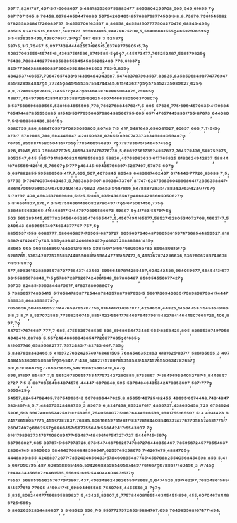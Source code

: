 ⁵⁵⁷′⁷:⁸²⁶¹⁷⁸⁷·⁴⁹⁷′³′⁷'⁵⁰⁶⁸⁶⁵⁷,³′⁴⁴⁴¹⁸³⁵³⁶⁹⁷⁵⁶⁸⁸³⁴⁷⁷,⁸⁶⁵⁵⁸⁰⁴²⁵⁵⁷⁰⁸·⁵⁰⁵·⁵⁴⁵·⁶¹⁶⁵⁵,⁷‽⁶⁸⁷′⁷⁰⁷′⁵⁶⁵·³,⁷⁶⁴⁵⁸·⁶⁹⁷⁸⁴⁶⁵⁰⁴⁴⁷⁶⁸⁸³,⁵⁹⁷⁵⁴²⁶⁰⁴⁰⁵'⁸⁵⁷⁶⁸⁸⁷⁶⁸⁷⁷⁴⁵⁰³′³′⁸·⁸·⁷³⁸⁷⁶·⁷⁹⁶¹⁵⁴⁵⁶⁸²⁶⁷⁸²⁵⁵⁸⁹⁴⁸⁴¹⁷²⁶⁰⁸⁹⁷⁵⁷,⁵′⁴⁵⁵⁹⁷⁰⁶¹⁶³⁵³⁷,⁸·⁸⁶⁶⁵⁸·⁴⁴⁵⁵⁸¹⁵⁰⁷⁷⁷⁷⁵⁰⁸²⁷⁰⁴⁷⁶·⁶⁸⁵⁴³′⁴⁹⁵‽⁸³⁵⁰⁵,⁸²⁴⁷⁵′⁵'⁵:⁶⁸⁵⁹⁷·⁷⁴⁸²⁴⁷³,⁶⁹⁵⁶⁸⁴⁸¹⁵:⁸⁴⁴⁷⁸⁶⁷⁵⁷⁰⁸·⁵·⁵⁶⁴⁰⁶⁶⁶¹⁵⁵⁵‽⁴⁶⁵⁸⁷⁹⁷⁶⁵⁹⁵‽⁵′⁵⁴⁸³⁶³⁵⁹⁴⁹⁵·⁴⁹⁸⁰⁷⁰⁵′⁷:³′⁷‽³,⁵⁶⁷,⁶⁸³,³,⁵²⁵⁸⁷‽⁵⁸⁷'⁵:³′⁷:⁷⁹⁴⁵⁷,⁵·⁸⁹⁷⁷⁴³⁸⁴⁴⁴⁶²⁵⁵⁷'⁸⁶⁵'⁵:⁶³⁷⁶⁸⁷⁷⁶⁸⁰⁵'⁵:⁷‽⁴⁰⁸³⁷⁰⁶³⁵⁵⁵′⁴⁵⁷⁴⁵'⁸·⁴³⁶²⁷⁵⁶¹⁵⁸⁶·⁸⁷⁴⁹⁵⁸⁵'⁵‽⁵‽⁷·⁴⁴⁵⁴⁷³⁴⁷⁷:⁷⁶⁵²⁵²⁴⁸⁷·⁵⁹⁸⁵⁷⁹⁸²⁵‽⁷⁵⁴³⁸·⁷⁰⁸³⁴⁴⁶²⁷⁷⁶⁸⁸⁵⁸³⁸⁵⁵⁶⁴⁵⁴⁵⁸⁵⁶²⁶²⁴⁸³,⁷⁷⁶·⁶¹⁸³⁷‽⁴²⁵′⁷⁷⁵⁴⁴⁹⁸⁸⁸⁴⁶⁰⁸³⁷³⁶⁰⁴⁹⁵²⁴⁸⁴⁵⁶²⁶⁰³,⁷⁶³′⁵:⁸³⁵‽⁴⁶⁴²⁵³⁷'⁴⁶⁵⁵⁷:⁷⁰⁶⁴⁷⁶⁵⁷⁴³³′⁶¹⁴³⁶⁶⁴⁸⁴⁰⁴³⁵⁸⁷·⁵⁴⁷⁴⁸³⁷⁸⁷⁹⁶³⁵⁶⁷·⁸³⁸³⁵:⁸³⁵⁸⁵⁰⁶⁸⁴⁹⁸⁷⁷⁴⁷⁷⁶⁹⁴⁷⁸⁵⁵′⁸²⁸⁹⁸⁴⁸⁴⁷‽⁵·⁷⁷⁷⁴⁵‽⁵⁴⁵′⁵⁵⁵³⁵⁷⁵⁵⁴⁷⁴⁴⁷⁴⁵:⁶¹⁵'⁴³⁶²⁷‽⁵‽⁵⁷⁵³⁵²⁷³⁵⁰⁸⁹⁶²⁷·⁶²⁵‽⁸·⁸·⁷′⁷⁴⁶⁸⁵‽⁶²⁶⁰⁵·⁷'⁴⁵⁵⁷⁷‽⁴⁴⁷‽⁶¹⁴⁶⁴³⁸⁷⁶⁸⁸⁸⁵⁰⁶⁴⁸⁷⁵·⁷⁹⁸⁶⁵‽⁴⁸⁸⁷⁷·⁴⁵⁴⁹⁷⁹⁶⁵⁴²⁸⁹⁴⁸⁷³⁵³⁸⁸⁷²⁵′⁶²⁶²⁵⁴⁶⁰⁷⁴⁴⁶⁶³⁸⁰⁵⁰⁶³⁷⁰⁸⁰⁷‽³′⁵³⁷⁵⁶⁸⁶⁹⁶⁸⁸⁹⁵⁶⁵:⁵³⁸¹⁶⁸⁴⁶⁵⁵⁵⁰⁶·⁷⁷⁸·⁷⁶⁶²⁷⁶⁸⁸⁴⁶⁷⁶³′⁷:⁵,⁸⁰⁵,⁵⁷⁶³⁶·⁷⁷⁵′⁶⁹⁵′⁴⁵⁷⁰⁶³⁵′⁴¹⁷⁰⁶⁸⁴⁷⁶⁵⁴⁷⁴⁴⁸⁷⁸⁵⁵⁵⁵³⁸⁸⁵,⁸¹⁵⁴³′⁵⁹⁷⁷⁶⁹⁵⁰⁶⁵⁷⁶⁸⁶⁴³⁸⁵⁶⁶⁷⁵⁵′⁶⁰⁵'⁶⁵⁷'⁴⁷⁶⁵⁷⁴⁴⁹⁸³⁶¹⁷⁶⁵'⁸⁷⁶⁷³,⁶⁴⁴⁰⁸⁰⁷:⁵′³′⁸⁶⁸³⁶³⁴³⁶·⁸³⁶¹⁵‽⁶³⁸⁰⁷⁹⁵·⁸⁸⁶·⁸⁴⁸⁴⁷⁰⁵⁹⁷⁹⁷⁰⁸⁹⁵⁰⁵⁵⁸⁰⁵·⁸⁰⁷⁴³,⁷′⁵,⁴¹⁷·⁵⁴⁸¹⁶⁴⁵:⁶⁵⁶⁰⁴¹⁵²⁷·⁴⁰⁶⁹⁷,⁶⁰⁶·⁷:⁷'⁵'⁵‽⁸⁷³′⁷,⁵⁷⁸²⁸⁸⁵·⁷⁸⁸·⁵⁸⁴⁴⁴⁵⁸⁴⁷,⁴²⁸¹⁵⁰⁶³⁸·⁸³⁶⁵⁵'⁸⁹⁸⁰⁷⁴⁷³⁷³⁸³⁴⁹⁸⁸⁸⁰⁵⁹⁴⁸⁷‽⁷⁶⁷⁶⁵·⁸⁵⁵⁸⁸⁷⁴⁵⁸⁰⁵⁰⁴³⁵'⁷⁰⁵‽⁷⁷⁸⁵⁴⁶⁶⁹⁵⁶⁸⁹⁷,⁷‽⁷⁷⁸⁷⁸³⁶⁷⁵′⁵⁴⁶⁴⁵⁷⁴⁵⁵‽⁸²⁶·⁴¹⁸⁴⁵·⁶²³,⁷⁵⁸⁶⁶⁷⁷⁰⁷′⁵·⁴⁸⁵⁹⁴³⁸⁷⁴⁷⁶⁷⁷⁶⁷³⁸·⁵:⁶⁸⁶²⁷⁵⁶¹⁷³⁵²⁴⁸⁵⁷⁶³⁷:⁷⁶⁴²⁷⁸⁴²⁶·⁵⁸⁸⁷⁵²⁸⁷⁵·⁸⁰⁵³⁵⁴⁷·⁶⁴⁵,⁵⁸⁵′⁷⁹⁴¹⁸⁹⁴⁰⁸²⁴⁴⁸¹⁸⁵⁵⁸⁸²⁵,⁵⁸⁸³⁶·⁴⁵⁷⁶⁸⁹⁸³⁶³³′⁶¹⁷⁷⁶⁵⁸²⁵,⁶¹⁸²⁶²⁴⁹⁴²⁸³⁷,⁵⁸⁸⁴⁴¹⁸⁷⁸⁵⁵⁶⁵′⁴²⁶¹⁶·⁵·⁷⁶⁶⁰⁷‽⁵′⁷⁷⁷‽⁴⁸⁴⁴⁵′⁶⁹⁴³⁵⁷⁶⁶⁸⁹⁷'⁵²⁸⁷⁴⁰⁷·⁵⁷⁸⁷⁵,⁶⁰⁷‽⁶·⁶³⁷⁸⁸²⁸⁵⁵′⁵⁹⁵⁸⁶⁶⁵⁶³′⁴¹⁷:⁷:⁶⁹⁵·⁵⁰⁷·⁴⁰⁷³⁸⁴⁵,⁸⁹⁵⁴³,⁶⁴⁸³⁶⁶⁷⁴⁶²⁴³⁷,⁶¹⁷⁴⁴⁴³′⁷⁷⁷²⁶·⁸³⁶³³,⁷·⁵:⁶⁷⁷⁵⁵,⁵′⁷⁹⁴⁷⁴⁰⁵⁷⁴⁶⁴³⁴⁸⁷·⁵·⁷⁸⁵³⁸³⁵′⁵⁰⁷′⁸⁵⁶³⁸⁴⁷³⁷⁶⁷,⁸¹⁷⁴⁷'⁶²⁴⁷⁵⁶⁸⁹⁶⁰⁴⁶⁶⁶⁸⁶⁴¹⁷²⁶⁵⁶³⁵⁸⁸⁴⁷'⁸⁸⁴¹⁴⁷⁵⁶⁶⁰⁵⁴⁶⁵³′⁷⁶⁷⁰⁸⁰⁴⁰⁴¹⁴³⁷‽⁸²³,⁷⁵⁴⁵³′⁵‽⁴⁷⁸⁶⁶·⁸⁴⁷⁸⁸⁸⁷²⁸³⁵'⁷⁸⁸³⁴³⁷⁶³′⁴²³′⁷'⁷⁶⁷‽⁵'⁷⁹⁷⁹⁷,⁴⁰⁸·⁴⁵⁶³⁵³⁷⁸⁶⁹⁶⁹⁸·⁵′⁵′⁵:⁵′⁸⁶⁶·⁸³⁵′⁴³⁸⁵⁵⁶⁷‽⁴⁸⁶⁸⁴²⁸⁵⁶⁰⁵⁰⁵⁰⁶²⁷‽⁵'⁸¹⁶⁵⁶¹⁸⁰⁷·⁶⁷⁶·⁷,³′⁵′⁵⁷⁵⁸⁶³⁶¹⁴⁶⁶⁰⁸²⁸⁷⁸⁰⁴⁹⁷'⁷‽⁵′⁶⁷⁵⁰⁶¹⁴⁵⁶·⁷⁷⁵‽⁸³⁸⁴⁸⁵⁵⁶⁸³⁸⁶⁵′⁴¹⁶⁴⁶⁸⁶¹⁷′³′⁴⁴⁷⁹⁷⁰⁸⁹⁵⁵⁸⁶⁶⁷³,⁴⁹⁸⁸⁷,⁵‽⁴¹⁷⁸³′⁵⁴⁷⁹⁷'⁵‽⁵⁰³,⁵⁶⁵³⁸⁹⁴⁴⁵:⁶⁵⁷⁷⁸²⁵⁴⁵⁶⁴⁰⁵²⁸⁹⁴⁷⁶⁵⁶⁵⁴⁴⁷:⁵:⁴⁵⁶⁷⁴⁹⁴¹⁶⁵⁶⁷⁷:⁵⁸⁵²⁷′⁵²⁸⁰⁵³⁴⁰⁷²⁷⁰⁸·⁴⁶⁶³⁷'⁷:⁵²⁴⁰⁶⁴³,⁸⁸⁶⁹⁶⁵⁵⁷⁴⁰⁷⁴⁶⁰⁴³⁷⁷⁷⁵⁷'⁷⁵⁷·⁵‽⁸⁸⁵⁵⁵³⁷'⁵⁵³,⁶⁰⁸⁶⁷⁷⁷·⁵⁸⁶⁶⁶⁵⁸³⁷'⁷⁹⁵⁰⁵'⁶⁸⁷⁶⁷²⁷,⁶⁰⁵⁵⁶⁹⁷³⁴⁰⁴⁸⁷⁹⁶⁰⁵³⁶¹⁵⁹⁷⁴⁷⁶⁶⁸⁵⁴⁴⁸⁵⁹⁵²⁷:⁸¹⁸⁶⁵⁸⁷′⁴⁷⁴²⁴⁶⁷‽⁷⁴⁵:⁶⁵⁵‽⁸⁹⁸⁴⁵²⁴⁶⁶¹⁶⁹⁴⁹⁷‽⁴⁶⁶²⁷²⁵⁸⁸⁸⁵⁸⁸¹⁴¹⁵‽⁸⁸⁶⁴⁵,⁶⁶⁵·⁵⁶⁶¹⁸⁴⁸⁸⁶⁰⁷⁴⁴⁵⁶¹³′⁶¹⁶¹⁵,⁵⁹⁸¹⁵⁰⁷′⁵′⁶⁶⁷‽⁸⁰⁶⁵⁶⁵⁷⁸⁵,⁸⁶⁶⁴⁸⁰⁸¹⁵'⁷‽⁶²⁸¹⁷⁶⁵:⁵⁷⁶³⁴²⁸⁷⁷⁵⁷⁵⁵⁸⁵⁷⁴⁴⁸⁵⁵⁰⁸⁸⁵'⁵⁹⁶⁴⁴⁷⁷⁹⁵'⁵⁷⁴⁷⁷·⁶·⁴⁶⁵⁷⁶⁷⁸⁷⁴²⁸⁶⁶³⁶·⁵³⁶²⁶⁰⁶²⁸³⁷⁴⁸⁶⁷⁸⁷′⁸⁹³′⁸⁸⁷‽⁴⁷⁷·⁸⁹⁸³⁶¹⁵²⁸²⁸⁹⁵⁵⁷⁸⁷²⁷⁷⁶⁸⁴³⁷'⁴³⁴⁶³,⁵⁹⁵⁶⁶⁴⁶⁷⁸¹⁴²⁸⁹⁴⁶⁷:⁶⁰⁴²⁴²⁴²⁸·⁶⁶⁴⁰⁵⁹⁶⁷⁷·⁴⁶⁴⁵⁴¹³′⁶⁷⁷³³′⁵⁵⁸⁶⁵⁶⁷³⁸⁴⁶·⁷'⁵‽⁵⁷⁸⁶⁷²⁸⁷⁶²⁶⁷⁴²⁴⁹⁶¹⁶⁴⁸·⁵⁸⁷⁸⁶⁶⁴⁸⁷,⁸⁵⁶⁹⁵⁴⁵⁵⁶⁶⁷⁷⁴²⁷‽⁵⁶⁷⁰⁵,⁸²⁴⁸⁵'⁵⁹⁶⁹⁸⁴⁴⁸⁷⁹⁶¹⁷·⁴⁷⁸⁹⁷⁸⁸⁰⁶⁸⁸⁰⁷‽⁵,⁷³⁸³⁶⁵⁷⁷⁴⁸⁶⁵⁴¹⁵,⁵′⁷⁰⁵⁸⁴⁷⁸⁹⁸⁷⁷²⁵⁴⁴⁸⁷⁸⁴³⁵⁷⁸⁸⁷⁹⁸⁷⁶⁹³′⁵,⁵⁶⁶¹⁷³⁶⁹⁴⁰⁶³⁵'⁷⁵⁸⁹⁸⁹⁸⁷⁵³⁴¹⁷⁴⁴⁴⁷⁵⁵⁵⁵³⁵·⁸⁶⁸³⁵⁵⁵⁵⁷⁹⁷‽⁷⁰⁵⁵⁶⁹⁶·⁵⁰⁴¹⁶⁴⁶⁵⁵²⁷′⁴⁴⁷⁶⁵⁸⁷⁶⁵⁷⁸⁷⁷⁵⁶·⁸¹⁶⁴⁴¹⁷⁰⁷⁰⁶⁷⁸⁷⁷·⁴²⁵⁴⁶⁵⁸·⁴⁴⁸²⁵·⁵'⁵³⁴⁷⁵³⁷′⁵⁴⁵³⁵'⁶¹⁶⁶³′⁸·³,⁸·⁷,⁸·⁵⁹⁷⁰⁷²⁵⁸⁵·⁷⁷⁵⁶⁸²⁵⁰⁷⁴⁵·⁸⁸⁵'⁴²³′⁵⁵⁶¹⁷⁷⁸⁴⁶⁶⁷⁶⁴⁵⁷⁹⁶¹⁵⁴⁸²⁷⁸⁴¹⁴⁶⁴⁴⁵⁰⁷⁶⁶⁵⁷²⁶·⁴⁰⁶·⁸⁹⁷:⁷‽⁴⁴⁷⁰⁷'⁷⁶⁷⁶⁶⁸⁷,⁷⁷⁷·⁷,⁶⁸⁵:⁴⁷⁵⁵⁶³⁵⁷⁶⁸⁵⁸⁵,⁶³⁸·⁸⁹⁶⁸⁶⁵⁴⁴⁷³⁴⁸⁵′⁵⁶⁵′⁸²⁵⁸⁴²⁵:⁸⁰⁵,⁸²⁸⁹⁵³⁸⁷⁴⁹⁷⁰⁵⁸⁴⁹⁴³⁴¹⁶·⁶⁸⁷⁶³,⁵·⁵⁵⁷²⁴⁸⁴⁶⁶⁶⁶³⁴³⁶⁵⁴⁷⁷²⁶⁸⁷⁷⁶³⁵‽⁶¹⁶³⁵‽⁸¹⁵⁰⁵⁷⁷⁴⁶·⁶⁵⁸⁹⁵⁶⁸²⁷⁷⁷:⁷⁵⁷²⁴⁸³′⁷'⁸²⁷⁴³′⁶⁶⁷:⁷³⁵‽⁵:⁸³⁸⁷⁸⁹⁸³⁴³⁴⁶⁵·⁵,⁴¹⁶⁹⁷²⁷⁶⁶²⁴²⁵⁷⁴⁰⁷⁴⁸⁴⁸¹⁵⁰⁵,⁷⁶⁸⁴⁵⁴⁶³⁵²⁸⁶³,⁴¹⁸¹⁶²⁵′⁸⁹⁷′⁷,⁵⁸⁶¹⁶⁵⁶⁵⁵·³,⁴⁰⁷⁴⁶⁸⁴⁵⁵³⁶⁰⁶⁹⁵⁸⁶⁵⁸¹⁷‽⁵‽⁵⁴⁷:⁷'⁴³⁸·⁵⁴⁸²⁷'⁵⁷⁸⁰⁷⁸⁵³⁵⁸⁵⁸³′⁴³⁷⁴⁵⁷⁶⁵⁵⁰⁶³⁴⁷⁸²⁶⁵⁷‽³′⁸·⁶⁷⁸¹⁶⁶⁴⁷⁵‽⁷⁷⁸⁴⁶⁷⁵⁶⁵′⁵·⁵⁴⁸¹⁵⁸⁶²⁵⁶⁶³⁴¹⁸·⁸⁴⁷‽⁶⁹⁶·⁸¹⁸⁹⁷,⁸⁵⁴⁸⁷,⁷·⁵,⁵⁶⁵²⁶⁷⁸⁰⁶⁵⁵⁷⁵³⁴⁷⁷⁵⁷³⁴²⁷²⁸⁰⁸⁸⁵·⁸⁷⁵⁵⁸⁶⁷,⁷'⁵⁸⁴⁹⁶⁹⁵³⁴⁰⁵²⁷⁸⁷′⁵·⁸⁴⁴⁶⁸⁵⁷²⁷²⁷,⁷′⁵,³,⁸⁸⁷⁰⁶⁵⁶⁴⁸⁶⁴⁸⁷⁴⁵⁷⁵,⁴⁴⁴⁴⁷'⁶⁹⁷⁸⁸⁴⁸·⁵⁹⁵'⁵³⁷⁶⁴⁸⁴⁶⁴³⁵³⁴²⁴⁷⁸³⁵³⁶⁹⁷,⁵⁸⁷'⁷⁷⁷‽⁶⁵⁵⁵⁴²⁵‽⁵⁴⁵⁵⁷:⁸²⁴⁵⁴⁷⁶²⁴⁰⁵:⁷³⁷⁵⁴⁹⁶³⁵'³,⁵⁶⁷⁰⁸⁶⁶⁴⁴⁷⁶²⁵·⁸·⁸⁵⁶⁵⁵′⁴⁰⁷²⁵'⁸²⁴⁵⁵,⁴⁰⁶⁹⁵′⁶⁵⁷⁴⁴⁴⁸·⁷⁴³′⁴⁸⁴⁷⁵⁸³′⁸⁶⁷'⁸·⁵:⁷:⁴⁸⁴⁵⁷⁹⁵²⁸⁴⁸⁸⁷⁵⁵·³,⁸⁹⁶⁷⁵'⁶·⁸²⁴⁷⁴⁵⁸·⁸⁵⁵²⁸⁷⁶¹⁷·⁴⁸⁶⁹⁷³⁷:⁴³⁸⁶⁵⁰⁴⁵⁸·⁷²⁵,⁶⁷⁵⁴⁶²⁴⁵⁸⁰⁶·⁵'³,⁶⁹⁸⁷⁴⁰⁸⁶⁵²⁴²⁵⁸⁷′⁸²⁵⁶⁸⁵⁵·⁷⁵⁴⁰⁵⁶⁸⁰⁷⁷⁵′⁸⁶⁷⁶⁴⁴⁴⁹⁸⁶⁵⁹⁶·⁸⁹⁸¹⁷⁵⁵'⁶⁵⁵⁰⁷,⁵'³,⁴⁹⁴¹⁴²³,⁶²⁴¹⁷⁸⁶⁵⁸⁰⁵⁷⁷⁷⁵·⁴⁵⁵'⁷³⁸⁷⁸³⁷:⁷⁶⁸⁸⁵:⁶⁰⁶¹⁶⁶⁵⁹⁷⁶⁵'⁸¹⁷′⁸³⁷²⁸¹⁸⁴⁴⁰⁸⁵⁴⁶⁷³⁷⁴⁷⁷⁶²⁷⁰⁵⁸⁵⁷⁴⁶⁸¹⁷⁷⁵′⁷²⁶⁰⁴⁷⁴⁰⁷‽⁶⁶⁶²⁵⁵⁷‽⁸⁸⁶⁶⁴⁵⁷'⁵⁶⁷⁷⁵⁵⁶⁴³′⁵⁵⁶⁴⁴²⁴¹⁷′⁵⁵⁴³⁸⁰⁷,⁷‽⁶¹⁶¹⁷⁹⁸⁹⁸³⁷³⁴⁷⁶⁷⁴⁰⁸⁰⁸⁹⁴⁷⁷'⁵³⁴⁸⁷′⁴⁸⁴⁹⁶¹⁶⁷⁵⁴⁷²⁷'⁷²⁷,⁵⁴⁴⁶⁷⁴⁵'⁵⁶⁷‽⁶³⁷⁹⁶⁸⁸²⁷·⁶⁸⁵,⁸⁰⁷⁹⁷′⁵′⁶⁶⁷⁹⁷³⁷²⁶·⁸⁷³′⁵⁴⁷⁴⁶⁶⁷⁵⁶²⁵⁷⁴⁷⁸⁸⁷²⁷⁶⁴⁴⁸³⁵⁸⁴⁶⁷·⁷⁸⁵⁹⁵⁶⁷²⁴⁵⁷⁷⁸⁵⁵⁴⁶³⁷²⁸³⁶⁴⁷⁴⁵'⁸⁵⁴⁹⁶⁰³,⁵⁸⁴⁴⁴³⁷⁰⁸⁶⁸⁴⁸³⁵⁰⁵⁴⁷:⁶²⁵⁹⁷⁴⁵²⁵⁸⁶⁷⁵,⁷'⁴²⁶⁷⁴⁷⁵·⁴⁸⁸⁴⁷⁰⁵‽⁴⁴⁴⁸⁸⁹³′⁸⁵⁵,⁴²⁴⁶⁸⁹⁷²⁶⁷⁷′⁷⁸⁵²⁴⁹⁴⁶⁵⁶⁴⁹³′⁵⁷⁸⁴⁶⁰⁸⁹⁵⁴⁸⁷⁷⁴⁵′⁴⁵⁶⁷⁶⁸⁸²⁵⁵⁴⁰⁵⁶⁸⁴⁵⁴⁵⁹⁸·⁸⁵⁶·⁵:⁴¹⁵·⁶⁶⁷⁰⁵⁰⁷⁹⁵:⁴⁸⁷:⁶⁰⁸⁵⁵⁸⁸⁶⁵′⁴⁶⁵:⁵⁹⁴²⁶⁶⁸⁸⁵⁹⁸⁵⁴⁰⁵⁶⁷⁴⁴⁹⁷⁷⁶¹⁶⁶⁷‽⁶⁷⁸⁸⁶¹⁷'⁴⁰⁴⁵⁶·³,⁷′⁷⁴⁵‽⁷⁹⁴⁸⁴³⁴³⁵⁶⁵⁸⁷²⁶⁴⁶¹⁵⁹⁵:⁵⁵⁶⁹⁵'⁶⁹⁵′⁵⁴⁴⁰⁴⁴⁶⁰⁴⁸³′⁵³⁷‽⁷⁵⁵⁵⁷,⁵⁶⁸⁸⁵⁹⁵⁵⁶³⁵⁷⁶⁷⁷⁹⁷³⁸⁰⁷:⁴³⁷·⁴⁹⁶³⁴⁸⁶²⁴³⁶²⁶⁵⁵⁹⁷⁸⁶⁶⁸·⁵·⁶⁴⁷⁴⁵²⁶·⁸⁹⁷'⁶²³′⁷·⁷⁶⁸⁰⁴⁸⁶¹⁵⁶⁵′⁴¹⁴⁵⁷⁷⁶¹³,⁷⁷⁶⁰⁵,⁴¹⁵⁰⁴¹⁷'⁵·⁶⁹⁸⁰⁴⁴⁶⁵⁵⁸⁵,⁷⁵⁴⁰⁷⁰⁵·⁴⁴⁵⁵⁵⁵⁸·³,⁷‽⁷‽⁵·⁸³⁵·⁸⁰⁸²⁴⁶⁴⁷⁷⁴⁶⁶⁸⁹⁵⁸⁸⁹⁸²⁷,⁵·⁴³⁴²⁵·⁸³⁶⁰⁷·⁵·⁷⁷⁵⁷⁸⁴⁶⁰⁸¹⁶⁵⁵⁴⁶³⁴⁵⁴⁵⁵′⁸⁹⁶·⁴⁵⁵:⁶⁰⁷⁰⁴⁶⁷⁸⁴⁴⁸⁶⁷²⁵'⁵⁶⁵‽⁶·⁸⁶⁶²⁶³⁵²⁸³⁴⁴⁸⁶⁸⁰⁷,³,³′⁶³⁵²³,⁶⁹⁶·⁷′⁶·⁵⁵⁵⁷⁷²⁷⁹⁷²⁴⁵³′⁵⁸⁸⁴⁷⁰⁷:⁶⁹³,⁷⁰⁴⁹⁸⁹⁵⁶⁸¹⁶⁷⁴⁷⁷′⁴⁹⁴:
